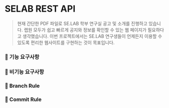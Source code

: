 # SELAB REST API

> 현재 간단한 PDF 파일로 SE.LAB 학부 연구실 공고 및 소개를 진행하고 있습니다. 랩원 모두가 쉽고 빠르게 공지와 정보를
> 확인할 수 있는 웹 페이지가 필요하다고 생각했습니다. 이번 프로젝트에서는 SE.LAB 연구생들이 언제든지 이용할 수
> 있도록 편리한 웹사이트를 구현하는 것이 목표입니다.

### 📘 기능 요구사항



### 📗 비기능 요구사항



### 📌 Branch Rule



### 📎 Commit Rule

